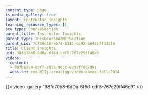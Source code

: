 ```yaml
---
content_type: page
is_media_gallery: true
layout: instructor_insights
learning_resource_types: []
ocw_type: CourseSection
parent_title: Instructor Insights
parent_type: ThisCourseAtMITSection
parent_uid: 7cf88c38-e571-6315-bc92-a6436ff438f6
title: Client Insights
uid: 98fe70b8-6d0a-6f6d-cdf5-767e29ff46e9
videos:
  content:
  - 007b199a-09f7-2d75-965c-895eff657d91
  website: cms-611j-creating-video-games-fall-2014
---
```



{{< video-gallery "98fe70b8-6d0a-6f6d-cdf5-767e29ff46e9" >}}

